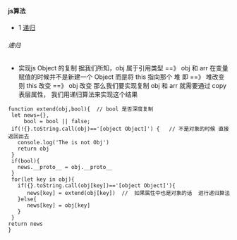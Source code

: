 #### js算法
 * 1 [递归]()
 
 
###### 递归
 * 实现js Object 的复制 
   据我们所知，obj 属于引用类型 
   ==》 obj 和 arr 在变量赋值的时候并不是新建一个 Object 而是将 this 指向那个 堆
   即 ==》 堆改变 则 this 改变 
        ==》 obj 改变
   那么我们要实现复制 obj 和 arr 就需要通过 copy 表层属性， 我们用递归算法来实现这个结果
 ```
function extend(obj,bool){  // bool 是否深度复制
  let news={},
      bool = bool || false;
  if(!{}.toString.call(obj)=='[object Object]') {   // 不是对象的时候 直接返回出去
    console.log('The is not Obj')
    return obj 
  }
  if(bool){
    news.__proto__ = obj.__proto__
  }
  for(let key in obj){
    if({}.toString.call(obj[key])=='[object Object]'){
       news[key] = extend(obj[key])  //  如果属性中也是对象的话  进行递归算法
    }else{
       news[key] = obj[key]
    }
  }
return news
}
 ```

